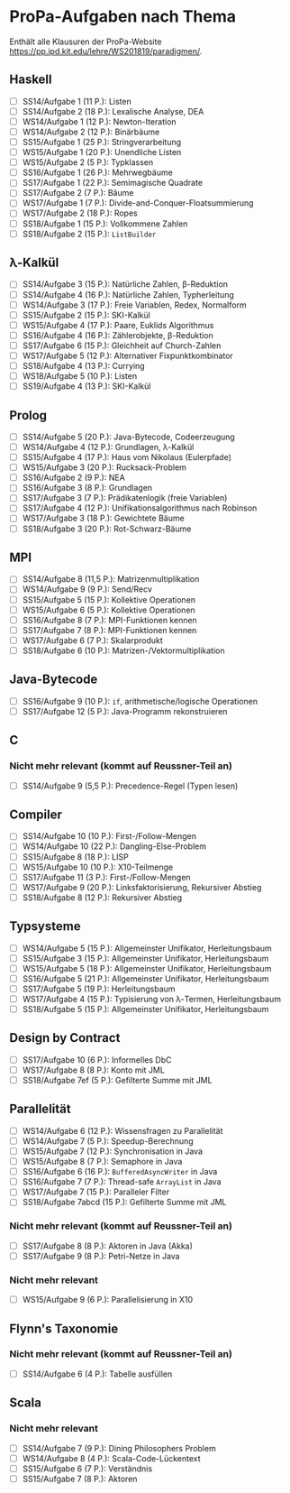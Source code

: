 # ProPa-Aufgaben nach Thema

Enthält alle Klausuren der ProPa-Website https://pp.ipd.kit.edu/lehre/WS201819/paradigmen/.

## Haskell

- [ ] SS14/Aufgabe 1 (11 P.): Listen
- [ ] SS14/Aufgabe 2 (18 P.): Lexalische Analyse, DEA
- [ ] WS14/Aufgabe 1 (12 P.): Newton-Iteration
- [ ] WS14/Aufgabe 2 (12 P.): Binärbäume
- [ ] SS15/Aufgabe 1 (25 P.): Stringverarbeitung
- [ ] WS15/Aufgabe 1 (20 P.): Unendliche Listen
- [ ] WS15/Aufgabe 2 (5 P.): Typklassen
- [ ] SS16/Aufgabe 1 (26 P.): Mehrwegbäume
- [ ] SS17/Aufgabe 1 (22 P.): Semimagische Quadrate
- [ ] SS17/Aufgabe 2 (7 P.): Bäume
- [ ] WS17/Aufgabe 1 (7 P.): Divide-and-Conquer-Floatsummierung
- [ ] WS17/Aufgabe 2 (18 P.): Ropes
- [ ] SS18/Aufgabe 1 (15 P.): Vollkommene Zahlen
- [ ] SS18/Aufgabe 2 (15 P.): `ListBuilder`

## λ-Kalkül

- [ ] SS14/Aufgabe 3 (15 P.): Natürliche Zahlen, β-Reduktion
- [ ] SS14/Aufgabe 4 (16 P.): Natürliche Zahlen, Typherleitung
- [ ] WS14/Aufgabe 3 (17 P.): Freie Variablen, Redex, Normalform
- [ ] SS15/Aufgabe 2 (15 P.): SKI-Kalkül
- [ ] WS15/Aufgabe 4 (17 P.): Paare, Euklids Algorithmus
- [ ] SS16/Aufgabe 4 (16 P.): Zählerobjekte, β-Reduktion
- [ ] SS17/Aufgabe 6 (15 P.): Gleichheit auf Church-Zahlen
- [ ] WS17/Aufgabe 5 (12 P.): Alternativer Fixpunktkombinator
- [ ] SS18/Aufgabe 4 (13 P.): Currying
- [ ] WS18/Aufgabe 5 (10 P.): Listen
- [ ] SS19/Aufgabe 4 (13 P.): SKI-Kalkül

## Prolog

- [ ] SS14/Aufgabe 5 (20 P.): Java-Bytecode, Codeerzeugung
- [ ] WS14/Aufgabe 4 (12 P.): Grundlagen, λ-Kalkül
- [ ] SS15/Aufgabe 4 (17 P.): Haus vom Nikolaus (Eulerpfade)
- [ ] WS15/Aufgabe 3 (20 P.): Rucksack-Problem
- [ ] SS16/Aufgabe 2 (9 P.): NEA
- [ ] SS16/Aufgabe 3 (8 P.): Grundlagen
- [ ] SS17/Aufgabe 3 (7 P.): Prädikatenlogik (freie Variablen)
- [ ] SS17/Aufgabe 4 (12 P.): Unifikationsalgorithmus nach Robinson
- [ ] WS17/Aufgabe 3 (18 P.): Gewichtete Bäume
- [ ] SS18/Aufgabe 3 (20 P.): Rot-Schwarz-Bäume

## MPI

- [ ] SS14/Aufgabe 8 (11,5 P.): Matrizenmultiplikation
- [ ] WS14/Aufgabe 9 (9 P.): Send/Recv
- [ ] SS15/Aufgabe 5 (15 P.): Kollektive Operationen
- [ ] WS15/Aufgabe 6 (5 P.): Kollektive Operationen
- [ ] SS16/Aufgabe 8 (7 P.): MPI-Funktionen kennen
- [ ] SS17/Aufgabe 7 (8 P.): MPI-Funktionen kennen
- [ ] WS17/Aufgabe 6 (7 P.): Skalarprodukt
- [ ] SS18/Aufgabe 6 (10 P.): Matrizen-/Vektormultiplikation

## Java-Bytecode

- [ ] SS16/Aufgabe 9 (10 P.): `if`, arithmetische/logische Operationen
- [ ] SS17/Aufgabe 12 (5 P.): Java-Programm rekonstruieren

## C

### Nicht mehr relevant (kommt auf Reussner-Teil an)

- [ ] SS14/Aufgabe 9 (5,5 P.): Precedence-Regel (Typen lesen)

## Compiler

- [ ] SS14/Aufgabe 10 (10 P.): First-/Follow-Mengen
- [ ] WS14/Aufgabe 10 (22 P.): Dangling-Else-Problem
- [ ] SS15/Aufgabe 8 (18 P.): LISP
- [ ] WS15/Aufgabe 10 (10 P.): X10-Teilmenge
- [ ] SS17/Aufgabe 11 (3 P.): First-/Follow-Mengen
- [ ] WS17/Aufgabe 9 (20 P.): Linksfaktorisierung, Rekursiver Abstieg
- [ ] SS18/Aufgabe 8 (12 P.): Rekursiver Abstieg

## Typsysteme

- [ ] WS14/Aufgabe 5 (15 P.): Allgemeinster Unifikator, Herleitungsbaum
- [ ] SS15/Aufgabe 3 (15 P.): Allgemeinster Unifikator, Herleitungsbaum
- [ ] WS15/Aufgabe 5 (18 P.): Allgemeinster Unifikator, Herleitungsbaum
- [ ] SS16/Aufgabe 5 (21 P.): Allgemeinster Unifikator, Herleitungsbaum
- [ ] SS17/Aufgabe 5 (19 P.): Herleitungsbaum
- [ ] WS17/Aufgabe 4 (15 P.): Typisierung von λ-Termen, Herleitungsbaum
- [ ] SS18/Aufgabe 5 (15 P.): Allgemeinster Unifikator, Herleitungsbaum

## Design by Contract

- [ ] SS17/Aufgabe 10 (6 P.): Informelles DbC
- [ ] WS17/Aufgabe 8 (8 P.): Konto mit JML
- [ ] SS18/Aufgabe 7ef (5 P.): Gefilterte Summe mit JML

## Parallelität

- [ ] WS14/Aufgabe 6 (12 P.): Wissensfragen zu Parallelität
- [ ] WS14/Aufgabe 7 (5 P.): Speedup-Berechnung
- [ ] WS15/Aufgabe 7 (12 P.): Synchronisation in Java
- [ ] WS15/Aufgabe 8 (7 P.): Semaphore in Java
- [ ] SS16/Aufgabe 6 (16 P.): `BufferedAsyncWriter` in Java
- [ ] SS16/Aufgabe 7 (7 P.): Thread-safe `ArrayList` in Java
- [ ] WS17/Aufgabe 7 (15 P.): Paralleler Filter
- [ ] SS18/Aufgabe 7abcd (15 P.): Gefilterte Summe mit JML

### Nicht mehr relevant (kommt auf Reussner-Teil an)

- [ ] SS17/Aufgabe 8 (8 P.): Aktoren in Java (Akka)
- [ ] SS17/Aufgabe 9 (8 P.): Petri-Netze in Java

### Nicht mehr relevant

- [ ] WS15/Aufgabe 9 (6 P.): Parallelisierung in X10

## Flynn's Taxonomie

### Nicht mehr relevant (kommt auf Reussner-Teil an)

- [ ] SS14/Aufgabe 6 (4 P.): Tabelle ausfüllen

## Scala

### Nicht mehr relevant

- [ ] SS14/Aufgabe 7 (9 P.): Dining Philosophers Problem
- [ ] WS14/Aufgabe 8 (4 P.): Scala-Code-Lückentext
- [ ] SS15/Aufgabe 6 (7 P.): Verständnis
- [ ] SS15/Aufgabe 7 (8 P.): Aktoren
